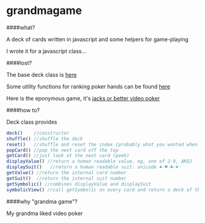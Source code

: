grandmagame
===========

####what?

A deck of cards written in javascript and some helpers for game-playing

I wrote it for a javascript class...

####lost?

The base deck class is <a href="deck.class.js">here</a>

Some utility functions for ranking poker hands can be found <a href="pokerhands.class.js">here</a>

Here is the eponymous game, it's <a href="videopoker.class.js">jacks or better video poker</a>

####how to?

Deck class provides
```javascript
deck()    //constructor
shuffle() //shuffle the deck
reset()   //shuffle and reset the index (probably what you wanted when you called shuffle()...)
popCard() //pop the next card off the top
getCard() //just look at the next card (peek)
displayValue() //return a human readable value, eg, one of 2-9, AKQJ
displaySuit()   //return a human readable suit: unicode ♠♤♥♡♣♧♦♢
getValue() //return the internal card number
getSuit()  //return the internal suit number
getSymbolic() //combines displayValue and displaySuit
symbolicView() //call getSymbolic on every card and return a deck of those
```

####why "grandma game"?

My grandma liked video poker
